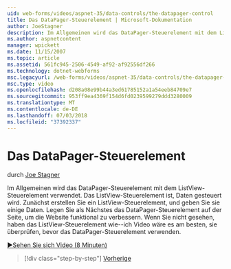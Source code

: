 ```yaml
---
uid: web-forms/videos/aspnet-35/data-controls/the-datapager-control
title: Das DataPager-Steuerelement | Microsoft-Dokumentation
author: JoeStagner
description: Im Allgemeinen wird das DataPager-Steuerelement mit dem ListView-Steuerelement verwendet. Das ListView-Steuerelement ist, Daten gesteuert wird. Zunächst erstellen Sie ein ListView-Steuerelement aus, und geben Sie sie mit einigen d...
ms.author: aspnetcontent
manager: wpickett
ms.date: 11/15/2007
ms.topic: article
ms.assetid: 561fc945-2506-4549-af92-af92556df266
ms.technology: dotnet-webforms
msc.legacyurl: /web-forms/videos/aspnet-35/data-controls/the-datapager-control
msc.type: video
ms.openlocfilehash: d208a08e99b44a3ed61785152a1a54eeb84709e7
ms.sourcegitcommit: 953ff9ea4369f154d6fd0239599279ddd3280009
ms.translationtype: MT
ms.contentlocale: de-DE
ms.lasthandoff: 07/03/2018
ms.locfileid: "37392337"
---
```

<a name="the-datapager-control"></a>Das DataPager-Steuerelement
====================
durch [Joe Stagner](https://github.com/JoeStagner)

Im Allgemeinen wird das DataPager-Steuerelement mit dem ListView-Steuerelement verwendet. Das ListView-Steuerelement ist, Daten gesteuert wird. Zunächst erstellen Sie ein ListView-Steuerelement, und geben Sie sie einige Daten. Legen Sie als Nächstes das DataPager-Steuerelement auf der Seite, um die Website funktional zu verbessern. Wenn Sie nicht gesehen, haben das ListView-Steuerelement wie--ich Video wäre es am besten, sie überprüfen, bevor das DataPager-Steuerelement verwenden.

[&#9654;Sehen Sie sich Video (8 Minuten)](https://channel9.msdn.com/Blogs/ASP-NET-Site-Videos/the-datapager-control)

> [!div class="step-by-step"]
> [Vorherige](the-listview-control.md)
